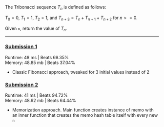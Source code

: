 The Tribonacci sequence $T_n$ is defined as follows:

$T_0 = 0$, $T_1 = 1$, $T_2 = 1$, and $T_{n+3} = T_n + T_{n+1} + T_{n+2}$ for $n >= 0$.

Given `n`, return the value of $T_n$.

---

### [Submission 1](/easy/1137-nth-tribonacci-number/1137-nth-tribonacci-number-1.js)

Runtime: 48 ms | Beats 69.35%  
Memory: 48.85 mb | Beats 37.04%

- Classic Fibonacci approach, tweaked for 3 initial values instead of 2

### [Submission 2](/easy/1137-nth-tribonacci-number/1137-nth-tribonacci-number-2.js)

Runtime: 41 ms | Beats 94.72%  
Memory: 48.62 mb | Beats 64.44%

- Memorization approach. Main function creates instance of memo with an inner function that creates the memo hash table itself with every new `n`
